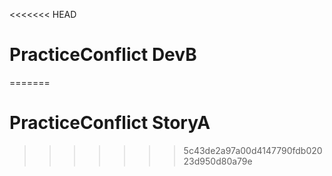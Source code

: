 <<<<<<< HEAD
# PracticeConflict DevB
=======
# PracticeConflict StoryA
>>>>>>> 5c43de2a97a00d4147790fdb02023d950d80a79e

